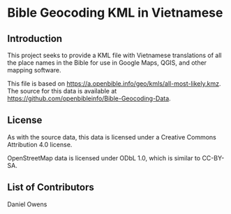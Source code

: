# Bible Geocoding KML in Vietnamese

## Introduction

This project seeks to provide a KML file with Vietnamese translations of all the place names in the Bible for use in Google Maps, QGIS, and other mapping software. 

This file is based on https://a.openbible.info/geo/kmls/all-most-likely.kmz. The source for this data is available at https://github.com/openbibleinfo/Bible-Geocoding-Data.

## License

As with the source data, this data is licensed under a Creative Commons Attribution 4.0 license.

OpenStreetMap data is licensed under ODbL 1.0, which is similar to CC-BY-SA.
 
## List of Contributors

Daniel Owens

